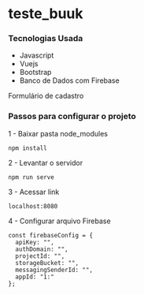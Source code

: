 # teste_buuk

<h3>Tecnologias Usada</h3>
<ul>
    <li>Javascript</li>
    <li>Vuejs</li>
    <li>Bootstrap</li>
    <li>Banco de Dados com Firebase</li>
</ul>

<p>Formulário de cadastro</p>

<h3>Passos para configurar o projeto</h3>

<p>1 - Baixar pasta node_modules</p>

```
npm install

```

<p>2 - Levantar o servidor</p>

```
npm run serve

```

<p>3 - Acessar link</p>

```
localhost:8080

```

<p>4 - Configurar arquivo Firebase</p>

```
const firebaseConfig = {
  apiKey: "",
  authDomain: "",
  projectId: "",
  storageBucket: "",
  messagingSenderId: "",
  appId: "1:"
};

```

